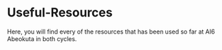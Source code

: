 # Useful-Resources
Here, you will find every of the resources that has been used so far at AI6 Abeokuta in both cycles.

